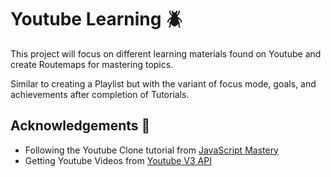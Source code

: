 # Youtube Learning 🪲

This project will focus on different learning materials found on Youtube and create Routemaps for mastering topics.

Similar to creating a Playlist but with the variant of focus mode, goals, and achievements after completion of Tutorials.

## Acknowledgements 🍃

 - Following the Youtube Clone tutorial from [JavaScript Mastery](https://www.youtube.com/watch?v=FHTbsZEJspU&list=PLNJeMnUOXvDW6k6pXnCihilTqLFxoK4LF)
 - Getting Youtube Videos from [Youtube V3 API](https://rapidapi.com/ytdlfree/api/youtube-v31)

